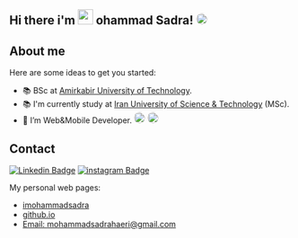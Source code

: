 ## Hi there i'm <img src="https://mohammadsadra.github.io/git-hub-page/img/logo.png" width="27px"> ohammad Sadra! <img style="border-radius: 50%;" src="https://github.com/TheDudeThatCode/TheDudeThatCode/blob/master/Assets/Hi.gif" width="20px">


## About me

Here are some ideas to get you started:
- 📚 BSc at [Amirkabir University of Technology](aut.ac.ir). 
- 📚 I'm currently study at [Iran University of Science & Technology](iust.ac.ir) (MSc). 
- 🔭 I’m Web&Mobile Developer. <img style="border-radius: 50%;" src="https://assets.stickpng.com/images/5847ea22cef1014c0b5e4833.png" width="20px"> <img style="border-radius: 50%;" src="https://cdn-images-1.medium.com/max/1200/1*5-aoK8IBmXve5whBQM90GA.png" width="20px">

## Contact
[![Linkedin Badge](https://img.shields.io/badge/Linkedin-blue?style=flat-square&logo=Linkedin&logoColor=white&link=https://www.linkedin.com/in/mohammad-reza-dorudian-63a715212/)](http://linkedin.com/in/mohammad-sadra-haeri-asadi-52b2271b1) 
[![instagram Badge](https://img.shields.io/badge/Instagram-E4405F?style=for-the-badge&logo=instagram&logoColor=white)](http://instagram.com/imohammadsadra) 


My personal web pages:

* [imohammadsadra](http://www.imohammadsadra.com/)
* [github.io](https://mohammadsadra.github.io/git-hub-page/)
* [Email: mohammadsadrahaeri@gmail.com](mailto:mohammadsadrahaeri@gmail.com)
